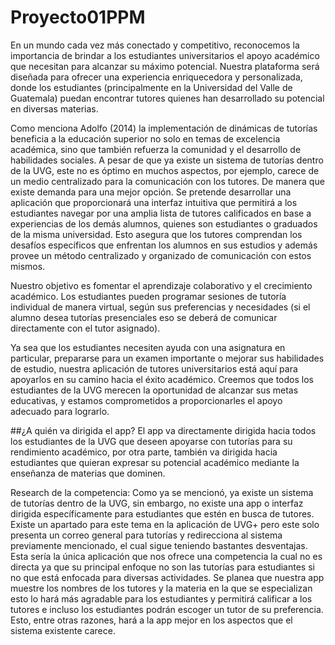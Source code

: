 # Proyecto01PPM
<p>En un mundo cada vez más conectado y competitivo, reconocemos la importancia de brindar
a los estudiantes universitarios el apoyo académico que necesitan para alcanzar su máximo
potencial. Nuestra plataforma será diseñada para ofrecer una experiencia enriquecedora y
personalizada, donde los estudiantes (principalmente en la Universidad del Valle de
Guatemala) puedan encontrar tutores quienes han desarrollado su potencial en diversas
materias.</p>
<p>Como menciona Adolfo (2014) la implementación de dinámicas de tutorías beneficia a la
educación superior no solo en temas de excelencia académica, sino que también refuerza la
comunidad y el desarrollo de habilidades sociales. A pesar de que ya existe un sistema de
tutorías dentro de la UVG, este no es óptimo en muchos aspectos, por ejemplo, carece de un
medio centralizado para la comunicación con los tutores. De manera que existe demanda para
una mejor opción.
Se pretende desarrollar una aplicación que proporcionará una interfaz intuitiva que permitirá
a los estudiantes navegar por una amplia lista de tutores calificados en base a experiencias de
los demás alumnos, quienes son estudiantes o graduados de la misma universidad. Esto
asegura que los tutores comprendan los desafíos específicos que enfrentan los alumnos en sus
estudios y además provee un método centralizado y organizado de comunicación con estos
mismos.</p>
<p>Nuestro objetivo es fomentar el aprendizaje colaborativo y el crecimiento académico. Los
estudiantes pueden programar sesiones de tutoría individual de manera virtual, según sus
preferencias y necesidades (si el alumno desea tutorías presenciales eso se deberá de
comunicar directamente con el tutor asignado).</p>
<p>Ya sea que los estudiantes necesiten ayuda con una asignatura en particular, prepararse para
un examen importante o mejorar sus habilidades de estudio, nuestra aplicación de tutores
universitarios está aquí para apoyarlos en su camino hacia el éxito académico. Creemos que
todos los estudiantes de la UVG merecen la oportunidad de alcanzar sus metas educativas, y
estamos comprometidos a proporcionarles el apoyo adecuado para lograrlo.</p>
<p>##¿A quién va dirigida el app?
El app va directamente dirigida hacia todos los estudiantes de la UVG que deseen apoyarse
con tutorías para su rendimiento académico, por otra parte, también va dirigida hacia
estudiantes que quieran expresar su potencial académico mediante la enseñanza de materias
que dominen.</p>
<p>Research de la competencia:
Como ya se mencionó, ya existe un sistema de tutorías dentro de la UVG, sin embargo, no
existe una app o interfaz dirigida específicamente para estudiantes que estén en busca de
tutores. Existe un apartado para este tema en la aplicación de UVG+ pero este solo presenta
un correo general para tutorías y redirecciona al sistema previamente mencionado, el cual
sigue teniendo bastantes desventajas. Esta sería la única aplicación que nos ofrece una
competencia la cual no es directa ya que su principal enfoque no son las tutorías para
estudiantes si no que está enfocada para diversas actividades. Se planea que nuestra app
muestre los nombres de los tutores y la materia en la que se especializan esto lo hará más
agradable para los estudiantes y permitirá calificar a los tutores e incluso los estudiantes
podrán escoger un tutor de su preferencia. Esto, entre otras razones, hará a la app mejor en los
aspectos que el sistema existente carece.</p>
